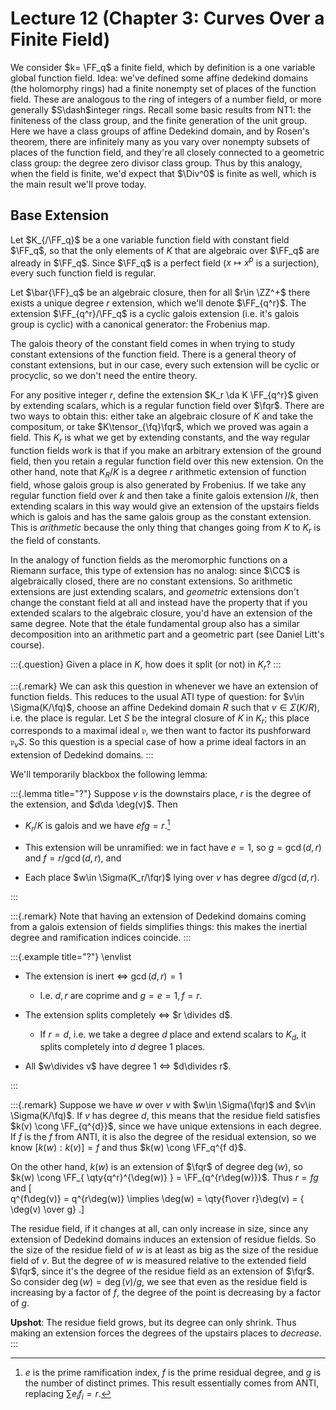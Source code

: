 # Lecture 12 (Chapter 3: Curves Over a Finite Field)

We consider $k= \FF_q$ a finite field, which by definition is a one variable global function field.
Idea: we've defined some affine dedekind domains (the holomorphy rings) had a finite nonempty set of places of the function field.
These are analogous to the ring of integers of a number field, or more generally $S\dash$integer rings.
Recall some basic results from NT1: the finiteness of the class group, and the finite generation of the unit group.
Here we have a class groups of affine Dedekind domain, and by Rosen's theorem, there are infinitely many as you vary over nonempty subsets of places of the function field, and they're all closely connected to a geometric class group: the degree zero divisor class group.
Thus by this analogy, when the field is finite, we'd expect that $\Div^0$ is finite as well, which is the main result we'll prove today.

## Base Extension

Let $K_{/\FF_q}$ be a one variable function field with constant field $\FF_q$, so that the only elements of $K$ that are algebraic over $\FF_q$ are already in $\FF_q$.
Since $\FF_q$ is a perfect field ($x\mapsto x^p$ is a surjection), every such function field is regular.

Let $\bar{\FF}_q$ be an algebraic closure, then for all $r\in \ZZ^+$ there exists a unique degree $r$ extension, which we'll denote $\FF_{q^r}$.
The extension $\FF_{q^r}/\FF_q$ is a cyclic galois extension (i.e. it's galois group is cyclic) with a canonical generator: the Frobenius map.

The galois theory of the constant field comes in when trying to study constant extensions of the function field.
There is a general theory of constant extensions, but in our case, every such extension will be cyclic or procyclic, so we don't need the entire theory.

For any positive integer $r$, define the extension $K_r \da K \FF_{q^r}$ given by extending scalars, which is a regular function field over $\fqr$.
There are two ways to obtain this: either take an algebraic closure of $K$ and take the compositum, or take $K\tensor_{\fq}\fqr$, which we proved was again a field.
This $K_r$ is what we get by extending constants, and the way regular function fields work is that if you make an arbitrary extension of the ground field, then you retain a regular function field over this new extension.
On the other hand, note that $K_R/K$ is a degree $r$ arithmetic extension of function field, whose galois group is also generated by Frobenius.
If we take any regular function field over $k$ and then take a finite galois extension $l/k$, then extending scalars in this way would give an extension of the upstairs fields which is galois and has the same galois group as the constant extension.
This is *arithmetic* because the only thing that changes going from $K$ to $K_r$ is the field of constants.

In the analogy of function fields as the meromorphic functions on a Riemann surface, this type of extension has no analog: since $\CC$ is algebraically closed, there are no constant extensions.
So arithmetic extensions are just extending scalars, and *geometric* extensions  don't change the constant field at all and instead have the property that if you extended scalars to the algebraic closure, you'd have an extension of the same degree.
Note that the étale fundamental group also has a similar decomposition into an arithmetic part and a geometric part (see Daniel Litt's course).

:::{.question}
Given a place in $K$, how does it split (or not) in $K_r$?
:::

:::{.remark}
We can ask this question in whenever we have an extension of function fields.
This reduces to the usual ATI type of question: for $v\in \Sigma(K/\fq)$, choose an affine Dedekind domain $R$ such that $v\in \Sigma(K/R)$, i.e. the place is regular.
Let $S$ be the integral closure of $K$ in $K_r$; this place corresponds to a maximal ideal $\mathfrak{p}$, we then want to factor its pushforward $\mathfrak{p}_v S$.
So this question is a special case of how a prime ideal factors in an extension of Dedekind domains.
:::

We'll temporarily blackbox the following lemma:

:::{.lemma title="?"}
Suppose $v$ is the downstairs place, $r$ is the degree of the extension, and $d\da \deg(v)$.
Then 

- $K_r/K$ is galois and we have $efg = r$.[^residual_degree_expl]

- This extension will be unramified: we in fact have $e=1$, so $g = \gcd(d, r)$ and $f = r/\gcd(d, r)$, and

- Each place $w\in \Sigma(K_r/\fqr)$ lying over $v$ has degree $d/\gcd(d, r)$.

[^residual_degree_expl]: $e$ is the prime ramification index, $f$ is the prime residual degree, and $g$ is the number of distinct primes. 
This result essentially comes from ANTI, replacing $\sum e_i f_i = r$.

:::

:::{.remark}
Note that having an extension of Dedekind domains coming from a galois extension of fields simplifies things: this makes the inertial degree and ramification indices coincide.
:::

:::{.example title="?"}
\envlist
- The extension is inert $\iff$ $\gcd(d, r) = 1$

  - I.e. $d, r$ are coprime and $g=e=1, f=r$.

- The extension splits completely $\iff$ $r \divides d$.

  - If $r=d$, i.e. we take a degree $d$ place and extend scalars to $K_d$, it splits completely into $d$ degree 1 places.

- All $w\divides v$ have degree 1 $\iff$ $d\divides r$.

:::

:::{.remark}
Suppose we have $w$ over $v$ with $w\in \Sigma(\fqr)$ and $v\in \Sigma(K/\fq)$.
If $v$ has degree $d$, this means that the residue field satisfies $k(v) \cong \FF_{q^{d}}$, since we have unique extensions in each degree.
If $f$ is the $f$ from ANTI, it is also the degree of the residual extension, so we know $[k(w): k(v)] = f$ and thus $k(w) \cong  \FF_q^{f d}$.

On the other hand, $k(w)$ is an extension of $\fqr$ of degree $\deg(w)$, so $k(w) \cong \FF_{ \qty{q^r}^{\deg(w)} } = \FF_{q^{r\deg(w)}}$.
Thus $r=fg$ and
\[  
q^{f\deg(v)} = q^{r\deg(w)} \implies \deg(w) = \qty{f\over r}\deg(v) = { \deg(v) \over g}
.\]

The residue field, if it changes at all, can only increase in size, since any extension of Dedekind domains induces an extension of residue fields.
So the size of the residue field of $w$ is at least as big as the size of the residue field of $v$.
But the degree of $w$ is measured relative to the extended field $\fqr$, since it's the degree of the residue field as an extension of $\fqr$.
So consider $\deg(w) = \deg(v)/g$, we see that even as the residue field is increasing by a factor of $f$, the degree of the point is decreasing by a factor of $g$.

**Upshot**:
The residue field grows, but its degree can only shrink.
Thus making an extension forces the degrees of the upstairs places to *decrease*.
:::


